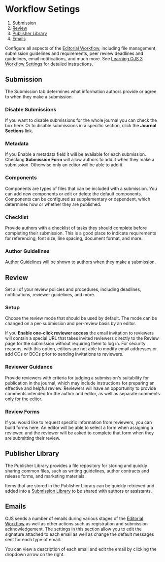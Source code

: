 # Workflow Setings

1. [Submission](workflow-settings#submission)
1. [Review](workflow-settings#review)
1. [Publisher Library](workflow-settings#publisher)
1. [Emails](workflow-settings#emails)

Configure all aspects of the [Editorial Workflow](../editorial-workflow), including file management, submission guidelines and requirements, peer review deadlines and guidelines, email notifications, and much more. See [Learning OJS 3 Workflow Settings](https://docs.pkp.sfu.ca/learning-ojs/en/settings-workflow) for detailed instructions.

## <a name="submission"></a>Submission
The Submission tab determines what information authors provide or agree to when they make a submission.

### Disable Submissions
If you want to disable submissions for the whole journal you can check the box here. Or to disable submissions in a specific section, click the **Journal Sections** link. 

### Metadata
If you Enable a metadata field it will be available for each submission. Checking **Submission Form** will allow authors to add it when they make a submission. Otherwise only an editor will be able to add it.

### Components
Components are types of files that can be included with a submission.  You can add new components or edit or delete the default components. Components can be configured as supplementary or dependent, which determines how or whether they are published.

### Checklist
Provide authors with a checklist of tasks they should complete before completing their submission. This is a good place to indicate requirements for referencing, font size, line spacing, document format, and more.

### Author Guidelines
Author Guidelines will be shown to authors when they make a submission.

## <a name="review"></a>Review
Set all of your review policies and procedures, including deadlines, notifications, reviewer guidelines, and more.

### Setup
Choose the review mode that should be used by default. The mode can be changed on a per-submission and per-review basis by an editor.

If you **Enable one-click reviewer access** the email invitation to reviewers will contain a special URL that takes invited reviewers directly to the Review page for the submission without requiring them to log in. For security reasons, with this option, editors are not able to modify email addresses or add CCs or BCCs prior to sending invitations to reviewers.

### Reviewer Guidance
Provide reviewers with criteria for judging a submission's suitability for publication in the journal, which may include instructions for preparing an effective and helpful review. Reviewers will have an opportunity to provide comments intended for the author and editor, as well as separate comments only for the editor.

### Review Forms
If you would like to request specific information from reviewers, you can build forms here. An editor will be able to select a form when assigning a reviewer, and the reviewer will be asked to complete that form when they are submitting their review.

## <a name="publisher"></a>Publisher Library
The Publisher Library provides a file repository for storing and quickly sharing common files, such as writing guidelines, author contracts and release forms, and marketing materials.

Items that are stored in the Publisher Library can be quickly retrieved and added into a [Submission Library](../editorial-workflow#submission-library) to be shared with authors or assistants.

## <a name="emails"></a>Emails
OJS sends a number of emails during various stages of the [Editorial Workflow](../editorial-workflow) as well as other actions such as registration and submission acknowledgement. The settings in this section allow you to edit the signature attached to each email as well as change the default messages sent for each type of email.

You can view a description of each email and edit the email by clicking the dropdown arrow on the right.
